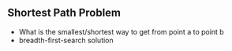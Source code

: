 ## Shortest Path Problem
* What is the smallest/shortest way to get from point a to point b
* breadth-first-search solution 
